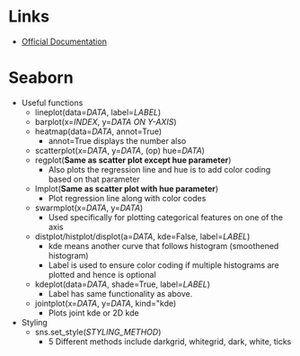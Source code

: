 # Links
* [Official Documentation](https://seaborn.pydata.org/tutorial/distributions.html)

# Seaborn
* Useful functions
    * lineplot(data=*DATA*, label=*LABEL*)
    * barplot(x=*INDEX*, y=*DATA ON Y-AXIS*)
    * heatmap(data=*DATA*, annot=True)
        * annot=True displays the number also
    * scatterplot(x=*DATA*, y=*DATA*, (op) hue=*DATA*)
    * regplot(**Same as scatter plot except hue parameter**)
        * Also plots the regression line and hue is to add color coding based on that parameter
    * lmplot(**Same as scatter plot with hue parameter**)
        * Plot regression line along with color codes
    * swarmplot(x=*DATA*, y=*DATA*)
        * Used specifically for plotting categorical features on one of the axis
    * distplot/histplot/displot(a=*DATA*, kde=False, label=*LABEL*)
        * kde means another curve that follows histogram (smoothened histogram)
        * Label is used to ensure color coding if multiple histograms are plotted and hence is optional
    * kdeplot(data=*DATA*, shade=True, label=*LABEL*)
        * Label has same functionality as above.
    * jointplot(x=*DATA*, y=*DATA*, kind="kde) 
        * Plots joint kde or 2D kde
* Styling
    * sns.set_style(*STYLING_METHOD*)
        * 5 Different methods include darkgrid, whitegrid, dark, white, ticks